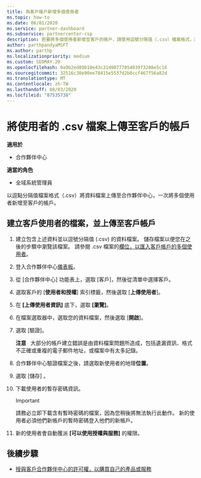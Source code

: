```yaml
---
title: 為客戶帳戶新增多個使用者
ms.topic: how-to
ms.date: 08/01/2020
ms.service: partner-dashboard
ms.subservice: partnercenter-csp
description: 若要將多個使用者新增至客戶的帳戶，請使用逗號分隔值（.csv）檔案格式，將資料檔案上傳至合作夥伴中心。
author: parthpandyaMSFT
ms.author: parthp
ms.localizationpriority: medium
ms.custom: SEOMAY.20
ms.openlocfilehash: 0a9b2ed89b10e43c31d00777054839f3208e5c16
ms.sourcegitcommit: 32516c30e90ee78415e5537d2b8ccf467f56a82d
ms.translationtype: MT
ms.contentlocale: zh-TW
ms.lasthandoff: 08/03/2020
ms.locfileid: "87535738"
---
```

# <a name="upload-a-csv-file-of-users-to-a-customers-account"></a>將使用者的 .csv 檔案上傳至客戶的帳戶


**適用於**

- 合作夥伴中心

**適當的角色**

- 全域系統管理員

以逗點分隔值檔案格式（.csv）將資料檔案上傳至合作夥伴中心，一次將多個使用者新增至客戶的帳戶。 

## <a name="create-the-file-of-customer-users-and-upload-to-customer-account"></a>建立客戶使用者的檔案，並上傳至客戶帳戶

1. 建立包含上述資料並以逗號分隔值 (.csv) 的資料檔案。 儲存檔案以便您在之後的步驟中瀏覽該檔案。 請參閱 .csv 檔案的[欄位，以匯入客戶帳戶的多個使用者](file-customer-users.md)。 

2. 登入合作夥伴中心[儀表板](https://partner.microsoft.com/dashboard)。

3. 從 [合作夥伴中心] 功能表上，選取 [客戶]，然後從清單中選擇客戶。

4. 選取客戶的 [**使用者和授權**] 索引標籤，然後選取 [**上傳使用者**]。

5. 在 **\[上傳使用者資訊\]** 底下，選取 **\[瀏覽\]**。

6. 在檔案選取器中，選取您的資料檔案，然後選取 [**開啟**]。

7. 選取 [驗證]。

    **注意**   大部分的帳戶建立錯誤是由資料檔案問題所造成，包括遺漏資訊、格式不正確或重複的電子郵件地址，或檔案中有太多記錄。

8. 合作夥伴中心驗證檔案之後，請選取新使用者的地理**位置**。
9. 選取 [儲存]  。
10. 下載使用者的暫存密碼資訊。

    >[!IMPORTANT]
    > 請務必立即下載含有暫時密碼的檔案，因為您稍後將無法執行此動作。 新的使用者必須他們新帳戶的暫時密碼登入他們的新帳戶。

11. 新的使用者會自動獲派 **\[可以使用授權與服務\]** 的權限。 

## <a name="next-steps"></a>後續步驟

- [授與客戶合作夥伴中心的許可權，以購買自己的產品或服務](give-customers-permission.md)
